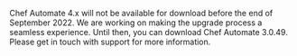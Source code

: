 Chef Automate 4.x will not be available for download before the end of September 2022. We are working on making the upgrade process a seamless experience. Until then, you can download Chef Automate 3.0.49. Please get in touch with support for more information.